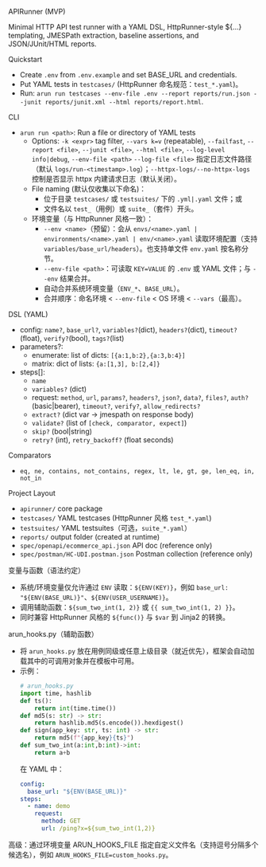 APIRunner (MVP)

Minimal HTTP API test runner with a YAML DSL, HttpRunner-style ${...} templating, JMESPath extraction, baseline assertions, and JSON/JUnit/HTML reports.

Quickstart
- Create `.env` from `.env.example` and set BASE_URL and credentials.
- Put YAML tests in `testcases/` (HttpRunner 命名规范：`test_*.yaml`)。
- Run: `arun run testcases --env-file .env --report reports/run.json --junit reports/junit.xml --html reports/report.html`.

CLI
- `arun run <path>`: Run a file or directory of YAML tests
  - Options: `-k <expr>` tag filter, `--vars k=v` (repeatable), `--failfast`, `--report <file>`, `--junit <file>`, `--html <file>`, `--log-level info|debug`, `--env-file <path>`
    `--log-file <file>` 指定日志文件路径（默认 `logs/run-<timestamp>.log`）；`--httpx-logs/--no-httpx-logs` 控制是否显示 httpx 内建请求日志（默认关闭）。
  - File naming (默认仅收集以下命名)：
    - 位于目录 `testcases/` 或 `testsuites/` 下的 `.yml|.yaml` 文件；或
    - 文件名以 `test_`（用例）或 `suite_`（套件）开头。
  - 环境变量（与 HttpRunner 风格一致）：
    - `--env <name>`（预留）：会从 `envs/<name>.yaml | environments/<name>.yaml | env/<name>.yaml` 读取环境配置（支持 `variables/base_url/headers`）。也支持单文件 `env.yaml` 按名称分节。
    - `--env-file <path>`：可读取 `KEY=VALUE` 的 `.env` 或 YAML 文件；与 `--env` 结果合并。
    - 自动合并系统环境变量（`ENV_*`、`BASE_URL`）。
    - 合并顺序：命名环境 < `--env-file` < OS 环境 < `--vars`（最高）。

DSL (YAML)
- config: `name?`, `base_url?`, `variables?`(dict), `headers?`(dict), `timeout?`(float), `verify?`(bool), `tags?`(list)
- parameters?:
  - enumerate: list of dicts: `[{a:1,b:2},{a:3,b:4}]`
  - matrix: dict of lists: `{a:[1,3], b:[2,4]}`
- steps[]:
  - `name`
  - `variables?` (dict)
  - request: `method`, `url`, `params?`, `headers?`, `json?`, `data?`, `files?`, `auth?` (basic|bearer), `timeout?`, `verify?`, `allow_redirects?`
  - `extract?` (dict var -> jmespath on response body)
  - `validate?` (list of `[check, comparator, expect]`)
  - `skip?` (bool|string)
  - `retry?` (int), `retry_backoff?` (float seconds)

Comparators
- `eq, ne, contains, not_contains, regex, lt, le, gt, ge, len_eq, in, not_in`

Project Layout
- `apirunner/` core package
- `testcases/` YAML testcases (HttpRunner 风格 `test_*.yaml`)
- `testsuites/` YAML testsuites（可选，`suite_*.yaml`）
- `reports/` output folder (created at runtime)
- `spec/openapi/ecommerce_api.json` API doc (reference only)
- `spec/postman/HC-UDI.postman.json` Postman collection (reference only)

变量与函数（语法约定）
- 系统/环境变量仅允许通过 `ENV` 读取：`${ENV(KEY)}`，例如 `base_url: "${ENV(BASE_URL)}"`、`${ENV(USER_USERNAME)}`。
- 调用辅助函数：`${sum_two_int(1, 2)}` 或 `{{ sum_two_int(1, 2) }}`。
- 同时兼容 HttpRunner 风格的 `${func()}` 与 `$var` 到 Jinja2 的转换。

arun_hooks.py（辅助函数）
- 将 `arun_hooks.py` 放在用例同级或任意上级目录（就近优先），框架会自动加载其中的可调用对象并在模板中可用。
- 示例：
  ```py
  # arun_hooks.py
  import time, hashlib
  def ts():
      return int(time.time())
  def md5(s: str) -> str:
      return hashlib.md5(s.encode()).hexdigest()
  def sign(app_key: str, ts: int) -> str:
      return md5(f"{app_key}{ts}")
  def sum_two_int(a:int,b:int)->int:
      return a+b
  ```
  在 YAML 中：
  ```yaml
  config:
    base_url: "${ENV(BASE_URL)}"
  steps:
    - name: demo
      request:
        method: GET
        url: /ping?x=${sum_two_int(1,2)}
  ```
高级：通过环境变量 ARUN_HOOKS_FILE 指定自定义文件名（支持逗号分隔多个候选名），例如 `ARUN_HOOKS_FILE=custom_hooks.py`。
